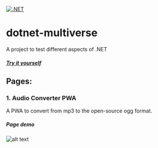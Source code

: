 [![.NET](https://github.com/mathujeyanth/dotnet-multiverse/actions/workflows/pipeline.yml/badge.svg)](https://github.com/mathujeyanth/dotnet-multiverse/actions/workflows/pipeline.yml)

# dotnet-multiverse
A project to test different aspects of .NET
##### [Try it yourself](https://jeyanth.dk/)


## Pages:
### 1. Audio Converter PWA
A PWA to convert from mp3 to the open-source ogg format.
##### Page demo
![alt text][def]

[def]: public/demo.gif
